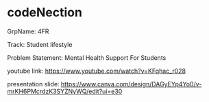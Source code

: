 # codeNection
GrpName: 4FR

Track: Student lifestyle

Problem Statement: Mental Health Support For Students

youtube link:  https://www.youtube.com/watch?v=KFqhac_r028

presentation slide: https://www.canva.com/design/DAGyEYp4Yo0/v-mrKH6PMcrdzK3SYZNyWQ/edit?ui=e30
